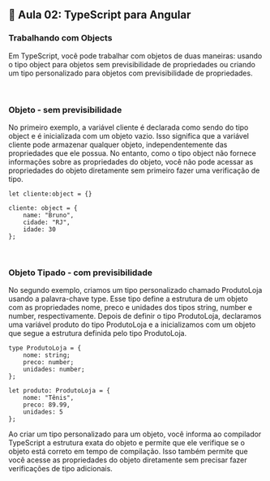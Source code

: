 ## 📝 Aula 02: TypeScript para Angular
### Trabalhando com Objects
Em TypeScript, você pode trabalhar com objetos de duas maneiras: usando o tipo object para objetos sem previsibilidade de propriedades ou criando um tipo personalizado para objetos com previsibilidade de propriedades.

<br>

### Objeto - sem previsibilidade
No primeiro exemplo, a variável cliente é declarada como sendo do tipo object e é inicializada com um objeto vazio. Isso significa que a variável cliente pode armazenar qualquer objeto, independentemente das propriedades que ele possua. No entanto, como o tipo object não fornece informações sobre as propriedades do objeto, você não pode acessar as propriedades do objeto diretamente sem primeiro fazer uma verificação de tipo.
```
let cliente:object = {}

cliente: object = {
    name: "Bruno",
    cidade: "RJ",
    idade: 30
};
```

<br>

### Objeto Tipado - com previsibilidade
No segundo exemplo, criamos um tipo personalizado chamado ProdutoLoja usando a palavra-chave type. Esse tipo define a estrutura de um objeto com as propriedades nome, preco e unidades dos tipos string, number e number, respectivamente. Depois de definir o tipo ProdutoLoja, declaramos uma variável produto do tipo ProdutoLoja e a inicializamos com um objeto que segue a estrutura definida pelo tipo ProdutoLoja.
```
type ProdutoLoja = {
    nome: string;
    preco: number;
    unidades: number;
};

let produto: ProdutoLoja = {
    nome: "Tênis",
    preco: 89.99,
    unidades: 5
};
```
Ao criar um tipo personalizado para um objeto, você informa ao compilador TypeScript a estrutura exata do objeto e permite que ele verifique se o objeto está correto em tempo de compilação. Isso também permite que você acesse as propriedades do objeto diretamente sem precisar fazer verificações de tipo adicionais.